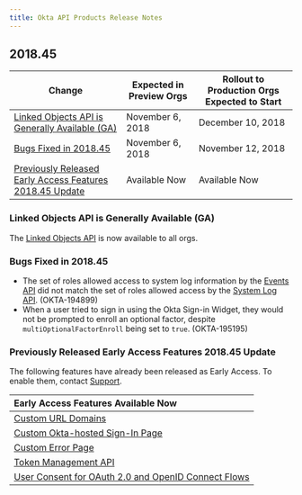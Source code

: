 ```yaml
---
title: Okta API Products Release Notes
---
```


## 2018.45

| Change                                                                                                               | Expected in Preview Orgs | Rollout to Production Orgs Expected to Start |
| -------------------------------------------------------------------------------------------------------------------- | ------------------------ | -------------------------------------------- |
| [Linked Objects API is Generally Available (GA)](#linked-objects-api-is-generally-available-ga)                            | November 6, 2018       | December 10, 2018                             |
| [Bugs Fixed in 2018.45](#bugs-fixed-in-2018-45)                                                                       | November 6, 2018         | November 12, 2018                             |
| [Previously Released Early Access Features 2018.45 Update](#previously-released-early-access-features-2018-45-update) | Available Now            | Available Now                                |

### Linked Objects API is Generally Available (GA)

The [Linked Objects API](/docs/reference/api/linked-objects/) is now available to all orgs. <!--OKTA-195560-->

### Bugs Fixed in 2018.45

* The set of roles allowed access to system log information by the [Events API](/docs/reference/api/events) did not match the set of roles allowed access by the [System Log API](/docs/reference/api/system-log/). (OKTA-194899)
* When a user tried to sign in using the Okta Sign-in Widget, they would not be prompted to enroll an optional factor, despite `multiOptionalFactorEnroll` being set to `true`. (OKTA-195195)

### Previously Released Early Access Features 2018.45 Update

The following features have already been released as Early Access. To enable them, contact [Support](https://support.okta.com/help/open_case).

| Early Access Features Available Now
| :------------------------------------------------- |
| [Custom URL Domains](#custom-url-domains-are-in-early-access)|
| [Custom Okta-hosted Sign-In Page](#custom-okta-hosted-sign-in-page-is-in-early-access)|
| [Custom Error Page](#custom-error-page-is-in-early-access)|
| [Token Management API](#token-management-api-is-in-early-access-ea) |
| [User Consent for OAuth 2.0 and OpenID Connect Flows](#user-consent-for-oauth-20-and-openid-connect-flows-in-early-availability-ea) |
